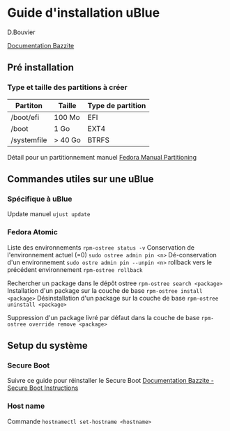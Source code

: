 # Guide d'installation uBlue

D.Bouvier


[Documentation Bazzite](https://docs.bazzite.gg)


## Pré installation

### Type et taille des partitions à créer

|  Partiton          |    Taille          | Type de partition  |
|--------------------|--------------------|--------------------|
|  /boot/efi         |         100 Mo     |        EFI         |
|  /boot             |           1 Go     |        EXT4        |
|  /systemfile       |        > 40 Go     |       BTRFS        |

Détail pour un partitionnement manuel [Fedora Manual Partitioning](https://docs.fedoraproject.org/en-US/fedora-silverblue/installation/)


## Commandes utiles sur une uBlue

### Spécifique à uBlue
Update manuel `ujust update`

### Fedora Atomic
Liste des environnements `rpm-ostree status -v`
Conservation de l'environnement actuel (<n>=0) `sudo ostree admin pin <n>`
Dé-conservation d'un environnement `sudo ostre admin pin --unpin <n>`
rollback vers le précédent environnement `rpm-ostree rollback`

Rechercher un package dans le dépôt ostree `rpm-ostree search <package>`
Installation d'un package sur la couche de base `rpm-ostree install <package>`
Désinstallation d'un package sur la couche de base `rpm-ostree uninstall <package>`

Suppression d'un package livré par défaut dans la couche de base `rpm-ostree override remove <package>`


## Setup du système

### Secure Boot
Suivre ce guide pour réinstaller le Secure Boot
[Documentation Bazzite - Secure Boot Instructions](https://docs.bazzite.gg/General/Installation_Guide/secure_boot/#method-b-after-installation-method)

### Host name
Commande `hostnamectl set-hostname <hostname>`

